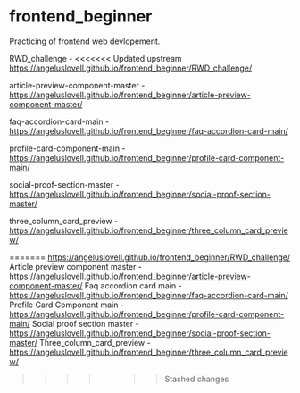 # frontend_beginner
Practicing of frontend web devlopement.

RWD_challenge -
<<<<<<< Updated upstream
https://angeluslovell.github.io/frontend_beginner/RWD_challenge/

article-preview-component-master -
https://angeluslovell.github.io/frontend_beginner/article-preview-component-master/

faq-accordion-card-main -
https://angeluslovell.github.io/frontend_beginner/faq-accordion-card-main/

profile-card-component-main -
https://angeluslovell.github.io/frontend_beginner/profile-card-component-main/

social-proof-section-master -
https://angeluslovell.github.io/frontend_beginner/social-proof-section-master/

three_column_card_preview -
https://angeluslovell.github.io/frontend_beginner/three_column_card_preview/
 
=======
 https://angeluslovell.github.io/frontend_beginner/RWD_challenge/ 
Article preview component master - 
 https://angeluslovell.github.io/frontend_beginner/article-preview-component-master/ 
Faq accordion card main - 
 https://angeluslovell.github.io/frontend_beginner/faq-accordion-card-main/ 
Profile Card Component main - 
 https://angeluslovell.github.io/frontend_beginner/profile-card-component-main/ 
Social proof section master - 
 https://angeluslovell.github.io/frontend_beginner/social-proof-section-master/ 
Three_column_card_preview - 
 https://angeluslovell.github.io/frontend_beginner/three_column_card_preview/
>>>>>>> Stashed changes
